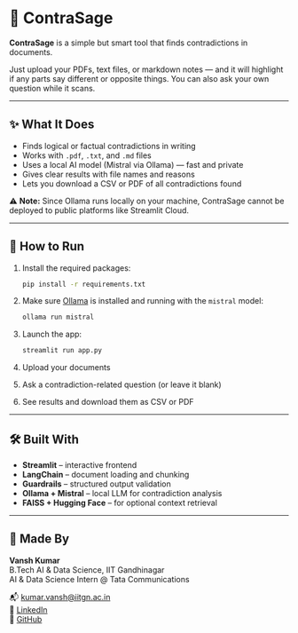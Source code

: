 # 🧠 ContraSage

**ContraSage** is a simple but smart tool that finds contradictions in documents.

Just upload your PDFs, text files, or markdown notes — and it will highlight if any parts say different or opposite things. You can also ask your own question while it scans.

---

## ✨ What It Does

- Finds logical or factual contradictions in writing  
- Works with `.pdf`, `.txt`, and `.md` files  
- Uses a local AI model (Mistral via Ollama) — fast and private  
- Gives clear results with file names and reasons  
- Lets you download a CSV or PDF of all contradictions found  

⚠️ **Note:** Since Ollama runs locally on your machine, ContraSage cannot be deployed to public platforms like Streamlit Cloud.

---

## 🚀 How to Run

1. Install the required packages:
   ```bash
   pip install -r requirements.txt
   ```

2. Make sure [Ollama](https://ollama.com) is installed and running with the `mistral` model:
   ```bash
   ollama run mistral
   ```

3. Launch the app:
   ```bash
   streamlit run app.py
   ```

4. Upload your documents  
5. Ask a contradiction-related question (or leave it blank)  
6. See results and download them as CSV or PDF  

---

## 🛠️ Built With

- **Streamlit** – interactive frontend  
- **LangChain** – document loading and chunking  
- **Guardrails** – structured output validation  
- **Ollama + Mistral** – local LLM for contradiction analysis  
- **FAISS + Hugging Face** – for optional context retrieval  

---

## 👤 Made By

**Vansh Kumar**  
B.Tech AI & Data Science, IIT Gandhinagar  
AI & Data Science Intern @ Tata Communications

📬 [kumar.vansh@iitgn.ac.in](mailto:kumar.vansh@iitgn.ac.in)  
🔗 [LinkedIn](https://www.linkedin.com/in/vansh-ai/)  
🔗 [GitHub](https://github.com/VanshOnGit)
```
